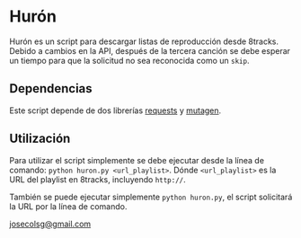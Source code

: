 Hurón
=====

Hurón es un script para descargar listas de reproducción desde 8tracks. Debido a cambios en la API, después de la tercera canción se debe esperar un tiempo para que la solicitud no sea reconocida como un `skip`.

Dependencias
------------
Este script depende de dos librerías [requests](https://pypi.python.org/pypi/requests) y [mutagen](https://pypi.python.org/pypi/mutagen/1.12).

Utilización
-----------

Para utilizar el script simplemente se debe ejecutar desde la línea de comando: `python huron.py <url_playlist>`. Dónde `<url_playlist>` es la URL del playlist en 8tracks, incluyendo `http://`.

También se puede ejecutar simplemente `python huron.py`, el script solicitará la URL por la línea de comando.

josecolsg@gmail.com

